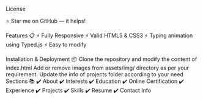 License

⭐ Star me on GitHub — it helps!

Features 📋
⚡️ Fully Responsive
⚡️ Valid HTML5 & CSS3
⚡️ Typing animation using Typed.js
⚡️ Easy to modify

Installation & Deployment 📦
Clone the repository and modify the content of index.html
Add or remove images from assets/img/ directory as per your requirement.
Update the info of projects folder according to your need
Sections 📚
✔️ About
✔️ Interests
✔️ Education
✔️ Online Certification
✔️ Experience
✔️ Projects
✔️ Skills
✔️ Resume
✔️ Contact Info
